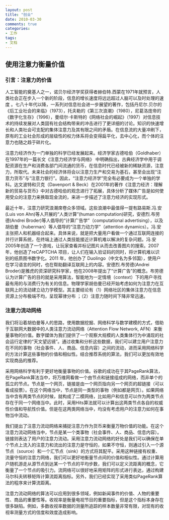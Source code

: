 ```yaml
---
layout: post
title: "创业"
date: 2010-03-30
comments: true
categories:
- 工作
tags:
- 文档
---
```


## 使用注意力衡量价值

### 引言：注意力的价值

人工智能的奠基人之一，诺贝尔经济学奖获得者赫伯特.西蒙在1971年就预言，人类社会正在步入一个新的阶段，信息的增长速度将远远超过人脑可以及时处理的速度 。七八十年代以降，一系列对信息社会进一步展望的著作，包括丹尼尔.贝尔的《后工业社会的来临》（1973），托夫勒的《第三次浪潮》（1980），尼葛洛庞帝的《数字化生存》（1996），曼纽尔·卡斯特的《网络社会的崛起》（1997）对信息技术的持续发展对人类固有社会结构带来的冲击进行了更详细的讨论。知识的快速增长和人类社会可支配的集体注意力及其有限之间的矛盾。在信息流的大量冲刷下，原有的工业社会形成的层级性的权力体系将会变得扁平化，去中心化，而个体的注意力也随之趋于碎片化。

注意力经济作为一门单独的科学已经发展起来。经济学家古德哈伯（Goldhaber）在1997年的一篇长文《注意力经济学与网络》 中明确指出，古典经济学中用于调配资源在生产和消费各部门间流通的货币，在信息时代已经被新的稀缺资源，注意力，所取代。未来社会的经济体将会以注意力生产和交易为基石，甚至会出现“注意力货币”与“注意力银行”。因此，“注意力经济学”完全有必要成为一个单独的学科。达文波特和贝克（Davenport & Beck）在2001年的著作《注意力经济：理解新的贸易与货币》中对古德哈伯的观念进行了拓展，具体分析了媒体广告是如何使用受众的注意力来换取现金流的，来进一步描述了注意力经济的实现形式。

最近十年，注意力研究浪潮席卷众多领域。这些浪潮中最值得一提有路易斯.冯.安(Luis von Ahn)等人开展的“人类计算”(human computation)研究，安德烈.布劳德(Andrei Broder)等人倡导的“计算广告学”（computational advertising），以及胡伯曼（huberman）等人倡导的“注意力动力学”（attention dynamics）。冯.安主张把人和机器结合起来。具体来说，就是把大量用户看做一个通过互联网连接的并行计算系统，在终端上通过人类技能接近计算机难以解决的复杂问题。冯.安2005年创造了一个游戏，让玩家查看并标记图片从而去改善图片的搜索。2007年，他创造了reCAPTCHA 项目，让人们在输入验证码的同时，将计算机难以识别的纸质图书数字化。2011 年，他创办了 Duolingo（中文名为多邻国），使用户在学习语言的同时，也在帮助翻译互联网上的内容。安德烈.布劳德(Andrei Broder)是雅虎的资深研究科学家，他在2008年提出了“计算广告”的概念。布劳德认为计算广告的目的就是采用算法，智能地为一定情境（context）下的用户寻找最有用的与消费行为有关的信息。物理学家胡伯曼已经开始考虑如何为注意力在互联网上的流动建立动力学模型。其主要结论有（1）网络社区的集体注意力在信息资源上分布极端不均，呈现幂律分布 ；（2）注意力随时间下降非常迅速。

### 注意力流动网络

我们将沿着胡伯曼等人的思路，使用数据挖掘、网络科学与数学建模的方式，借助于互联网大数据中的人类注意力流动网络（Attention Flow Network, AFN）来衡量事物的价值。数字媒体为我们提供了一个观察大规模的人类集体行为中涌现的社会运行定律的“天文望远镜”。通过收集和分析这些数据，我们可以建立用户注意力在不同的事物（社会事件、人、商品、信息内容）之间的流动，进而采用网络科学的方法计算这些事物的价值和相似性。结合推荐系统的算法，我们可以更加有效地实现商品的推荐。

采用网络科学有利于更好地衡量事物的价值。谷歌的成功在于其PageRank算法，在PageRank算法当中，将万维网看做一个由节点和链接组成的网络，而非单个的孤立的节点。节点是一个网页，链接是由一个网页指向另一个网页的超链接（可以看成投票）。在这个网络当中，节点是同一类型的事物（例如都是网页）。如果网络当中含有两类节点的时候，就构成了二模网络，比如用户和信息可以作为两类节点存在于同一个网络当中。此时，采用Hits算法就可以计算出这两类节点各自的权威性价值和导航性价值。但是在这两类网络当中，均没有考虑用户的注意力如何在事物当中流动。

我们提出了注意力流动网络来捕捉注意力作为货币来衡量万物价值的功能。在这个注意力流动网络当中，节点是某一个类事物（社会事件、人、商品、信息内容）。链接则表达了用户的注意力流动。采用注意力流动网络的好处是我们可以确保在单个节点上流入的注意力和流出的注意力是守恒的，如果不守恒，则通过引入一个源节点（source）和一个汇节点（sink）的方式将其配平。采用这种链接有权重、流量守恒的注意力网络，我们可以更好地衡量节点间的价值和相似性。通过计算用户随机游走从源节点到达某一个节点的平均步数，我们可以定义流距离的概念，它衡量了一个节点的吸引力。流网络可以很好地采用矩阵的形式进行表达，通过构建马尔科夫转移矩阵计算流距离指标。另外，我们已经实现了采用类似PageRank算法的程序来计算流距离。

注意力流动网络的算法可以应用到很多领域，例如新闻事件的价值、人物的重要性、商品的重要性等。收视率是衡量电视节目的重要指标，但是这个指标本身存在很多缺陷。例如，多数收视率数据的测量所追踪的样本数量非常有限，对现有的收视率测量方式的信度和效度造成影响。
